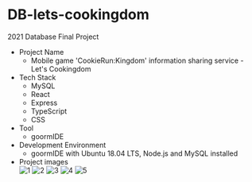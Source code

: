 # DB-lets-cookingdom
2021 Database Final Project

- Project Name
  - Mobile game 'CookieRun:Kingdom' information sharing service - Let's Cookingdom
- Tech Stack
  - MySQL
  - React
  - Express
  - TypeScript
  - CSS
- Tool
  - goormIDE
- Development Environment
  - goormIDE with Ubuntu 18.04 LTS, Node.js and MySQL installed
- Project images  
  ![1](https://user-images.githubusercontent.com/82400940/188620981-7beb0393-f94a-43b6-bf6e-80ce4b06a62c.png)
  ![2](https://user-images.githubusercontent.com/82400940/188620990-8caabc2a-410b-407e-907d-932d3dca3ed4.png)
  ![3](https://user-images.githubusercontent.com/82400940/188620999-666b4d08-6903-400e-bbd8-ebe773fec5c8.png)
  ![4](https://user-images.githubusercontent.com/82400940/188621007-75e292c6-0223-4235-a126-d8100d5f4bae.png)
  ![5](https://user-images.githubusercontent.com/82400940/188621018-fa9c351f-7195-422e-8e31-fbe6e6e8b276.png)
